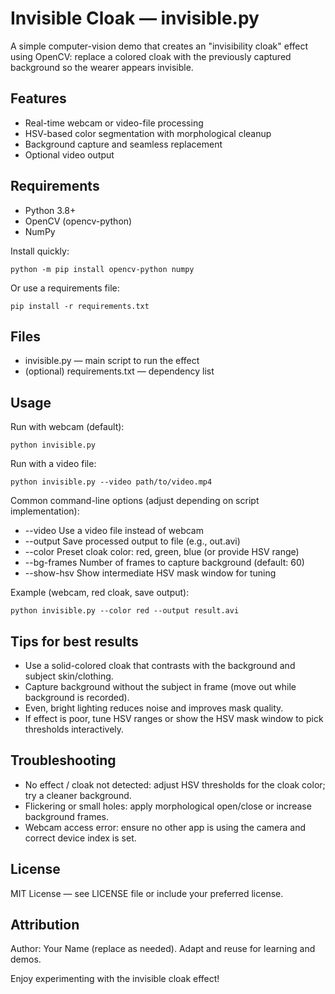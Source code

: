 # Invisible Cloak — invisible.py

A simple computer-vision demo that creates an "invisibility cloak" effect using OpenCV: replace a colored cloak with the previously captured background so the wearer appears invisible.

## Features
- Real-time webcam or video-file processing
- HSV-based color segmentation with morphological cleanup
- Background capture and seamless replacement
- Optional video output

## Requirements
- Python 3.8+
- OpenCV (opencv-python)
- NumPy

Install quickly:
```
python -m pip install opencv-python numpy
```
Or use a requirements file:
```
pip install -r requirements.txt
```

## Files
- invisible.py — main script to run the effect
- (optional) requirements.txt — dependency list

## Usage
Run with webcam (default):
```
python invisible.py
```

Run with a video file:
```
python invisible.py --video path/to/video.mp4
```

Common command-line options (adjust depending on script implementation):
- --video <path>      Use a video file instead of webcam
- --output <path>     Save processed output to file (e.g., out.avi)
- --color <name>      Preset cloak color: red, green, blue (or provide HSV range)
- --bg-frames <N>     Number of frames to capture background (default: 60)
- --show-hsv          Show intermediate HSV mask window for tuning

Example (webcam, red cloak, save output):
```
python invisible.py --color red --output result.avi
```

## Tips for best results
- Use a solid-colored cloak that contrasts with the background and subject skin/clothing.
- Capture background without the subject in frame (move out while background is recorded).
- Even, bright lighting reduces noise and improves mask quality.
- If effect is poor, tune HSV ranges or show the HSV mask window to pick thresholds interactively.

## Troubleshooting
- No effect / cloak not detected: adjust HSV thresholds for the cloak color; try a cleaner background.
- Flickering or small holes: apply morphological open/close or increase background frames.
- Webcam access error: ensure no other app is using the camera and correct device index is set.

## License
MIT License — see LICENSE file or include your preferred license.

## Attribution
Author: Your Name (replace as needed). Adapt and reuse for learning and demos.

Enjoy experimenting with the invisible cloak effect!